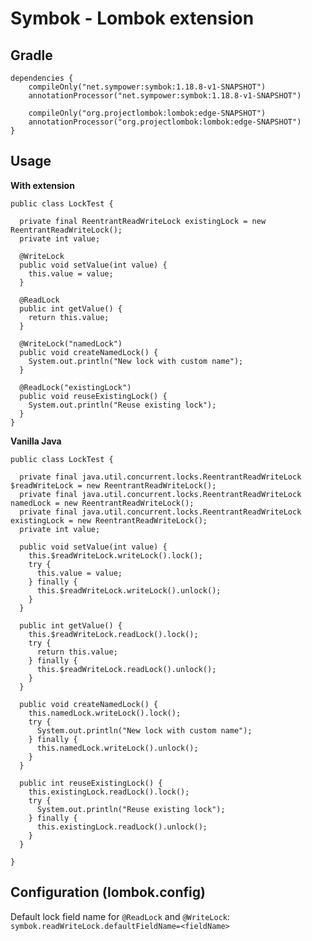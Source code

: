 # Symbok - Lombok extension

## Gradle
    dependencies {
        compileOnly("net.sympower:symbok:1.18.8-v1-SNAPSHOT")
        annotationProcessor("net.sympower:symbok:1.18.8-v1-SNAPSHOT")
        
        compileOnly("org.projectlombok:lombok:edge-SNAPSHOT")
        annotationProcessor("org.projectlombok:lombok:edge-SNAPSHOT")
    }

## Usage
**With extension**

    public class LockTest {
      
      private final ReentrantReadWriteLock existingLock = new ReentrantReadWriteLock();
      private int value;
    
      @WriteLock
      public void setValue(int value) {
        this.value = value;
      }
       
      @ReadLock 
      public int getValue() {
        return this.value;
      }
      
      @WriteLock("namedLock")
      public void createNamedLock() {
        System.out.println("New lock with custom name");
      }
      
      @ReadLock("existingLock")
      public void reuseExistingLock() {
        System.out.println("Reuse existing lock");
      }
    }

**Vanilla Java**

    public class LockTest {
      
      private final java.util.concurrent.locks.ReentrantReadWriteLock $readWriteLock = new ReentrantReadWriteLock();
      private final java.util.concurrent.locks.ReentrantReadWriteLock namedLock = new ReentrantReadWriteLock();  
      private final java.util.concurrent.locks.ReentrantReadWriteLock existingLock = new ReentrantReadWriteLock();  
      private int value;
        
      public void setValue(int value) {
        this.$readWriteLock.writeLock().lock();  
        try {
          this.value = value;
        } finally {
          this.$readWriteLock.writeLock().unlock();
        }
      }
      
      public int getValue() {
        this.$readWriteLock.readLock().lock();
        try {
          return this.value;
        } finally {
          this.$readWriteLock.readLock().unlock();
        }
      }
      
      public void createNamedLock() {
        this.namedLock.writeLock().lock();  
        try {
          System.out.println("New lock with custom name");
        } finally {
          this.namedLock.writeLock().unlock();
        }
      }
      
      public int reuseExistingLock() {
        this.existingLock.readLock().lock();
        try {
          System.out.println("Reuse existing lock");
        } finally {
          this.existingLock.readLock().unlock();
        }
      }
      
    }

## Configuration (lombok.config)
Default lock field name for `@ReadLock` and `@WriteLock`:
`symbok.readWriteLock.defaultFieldName=<fieldName>`